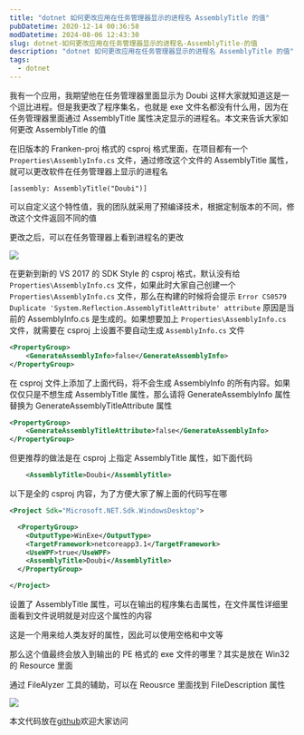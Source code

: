 ```yaml
---
title: "dotnet 如何更改应用在任务管理器显示的进程名 AssemblyTitle 的值"
pubDatetime: 2020-12-14 00:36:58
modDatetime: 2024-08-06 12:43:30
slug: dotnet-如何更改应用在任务管理器显示的进程名-AssemblyTitle-的值
description: "dotnet 如何更改应用在任务管理器显示的进程名 AssemblyTitle 的值"
tags:
  - dotnet
---
```





我有一个应用，我期望他在任务管理器里面显示为 Doubi 这样大家就知道这是一个逗比进程。但是我更改了程序集名，也就是 exe 文件名都没有什么用，因为在任务管理器里面通过 AssemblyTitle 属性决定显示的进程名。本文来告诉大家如何更改 AssemblyTitle 的值

<!--more-->


<!-- CreateTime:2020/12/14 8:36:58 -->

<!-- 发布 -->

在旧版本的 Franken-proj 格式的 csproj 格式里面，在项目都有一个 `Properties\AssemblyInfo.cs` 文件，通过修改这个文件的 AssemblyTitle 属性，就可以更改软件在任务管理器上显示的进程名

```
[assembly: AssemblyTitle("Doubi")]
```

可以自定义这个特性值，我的团队就采用了预编译技术，根据定制版本的不同，修改这个文件返回不同的值

更改之后，可以在任务管理器上看到进程名的更改

<!-- ![](images/img-dotnet 如何更改应用在任务管理器显示的进程名 AssemblyTitle 的值0.png) -->
![](images/img-lindexi%2F202012121758262369.jpg)

在更新到新的 VS 2017 的 SDK Style 的 csproj 格式，默认没有给 `Properties\AssemblyInfo.cs` 文件，如果此时大家自己创建一个 `Properties\AssemblyInfo.cs` 文件，那么在构建的时候将会提示 `Error CS0579 Duplicate 'System.Reflection.AssemblyTitleAttribute' attribute` 原因是当前的 AssemblyInfo.cs 是生成的。如果想要加上 `Properties\AssemblyInfo.cs` 文件，就需要在 csproj 上设置不要自动生成 `AssemblyInfo.cs` 文件

```xml
<PropertyGroup>
    <GenerateAssemblyInfo>false</GenerateAssemblyInfo>
</PropertyGroup>
```

在 csproj 文件上添加了上面代码，将不会生成 AssemblyInfo 的所有内容。如果仅仅只是不想生成 AssemblyTitle 属性，那么请将 GenerateAssemblyInfo 属性替换为 GenerateAssemblyTitleAttribute 属性

```xml
<PropertyGroup>
    <GenerateAssemblyTitleAttribute>false</GenerateAssemblyInfo>
</PropertyGroup>
```

但更推荐的做法是在 csproj 上指定 AssemblyTitle 属性，如下面代码

```xml
    <AssemblyTitle>Doubi</AssemblyTitle>
```

以下是全的 csproj 内容，为了方便大家了解上面的代码写在哪

```xml
<Project Sdk="Microsoft.NET.Sdk.WindowsDesktop">

  <PropertyGroup>
    <OutputType>WinExe</OutputType>
    <TargetFramework>netcoreapp3.1</TargetFramework>
    <UseWPF>true</UseWPF>
    <AssemblyTitle>Doubi</AssemblyTitle>
  </PropertyGroup>

</Project>
```

设置了 AssemblyTitle 属性，可以在输出的程序集右击属性，在文件属性详细里面看到文件说明就是对应这个属性的内容

这是一个用来给人类友好的属性，因此可以使用空格和中文等

那么这个值最终会放入到输出的 PE 格式的 exe 文件的哪里？其实是放在 Win32 的 Resource 里面

通过 FileAlyzer 工具的辅助，可以在 Reousrce 里面找到 FileDescription 属性

<!-- ![](images/img-dotnet 如何更改应用在任务管理器显示的进程名 AssemblyTitle 的值1.png) -->

![](images/img-lindexi%2F20201212209324787.jpg)

本文代码放在[github](https://github.com/lindexi/lindexi_gd/tree/18983486/BeehijemwaboHaihafobe)欢迎大家访问


